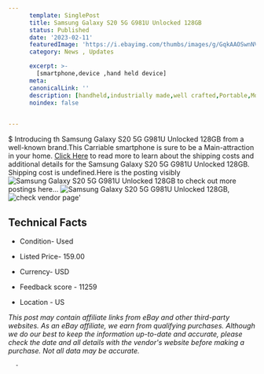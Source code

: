 ```yaml
---
      template: SinglePost
      title: Samsung Galaxy S20 5G G981U Unlocked 128GB
      status: Published
      date: '2023-02-11'
      featuredImage: 'https://i.ebayimg.com/thumbs/images/g/GqkAAOSwnNVirPMd/s-l225.jpg'
      category: News , Updates

      excerpt: >-
        [smartphone,device ,hand held device]
      meta:
      canonicalLink: ''
      description: [handheld,industrially made,well crafted,Portable,Mobile,Compact,Convenient,Lightweight,Maneuverable,Man-portable,Miniature,Carriable,Hand-held,Light,Holdable,Transportable,Mobile device,Pocket-sized,On-the-go,Wireless,Cordless,Compact size,Convenient size, smartphone,device ,hand held device]
      noindex: false
      

---
```

$
      Introducing th Samsung Galaxy S20 5G G981U Unlocked 128GB from a well-known brand.This Carriable smartphone is sure to be a Main-attraction in your home. [Click Here](https://www.ebay.com/itm/334470199829?hash=item4ddffa3a15%3Ag%3AGqkAAOSwnNVirPMd&mkevt=1&mkcid=1&mkrid=711-53200-19255-0&campid=%253CePNCampaignId%253E&customid=%253CreferenceId%253E&toolid=10049) to read more to learn about the shipping costs and additional details for the Samsung Galaxy S20 5G G981U Unlocked 128GB. Shipping cost is undefined.Here is the posting visibly ![Samsung Galaxy S20 5G G981U Unlocked 128GB](https://i.ebayimg.com/thumbs/images/g/GqkAAOSwnNVirPMd/s-l225.jpg) to check out more postings here... ![Samsung Galaxy S20 5G G981U Unlocked 128GB](https://i.ebayimg.com/images/g/GqkAAOSwnNVirPMd/s-l1200.jpg), ![check vendor page](https://origin-galleryplus.ebayimg.com/ws/web/334470199829_2_0_1/225x225.jpg,https://origin-galleryplus.ebayimg.com/ws/web/334470199829_3_0_1/225x225.jpg,https://origin-galleryplus.ebayimg.com/ws/web/334470199829_4_0_1/225x225.jpg,https://origin-galleryplus.ebayimg.com/ws/web/334470199829_5_0_1/225x225.jpg,https://origin-galleryplus.ebayimg.com/ws/web/334470199829_6_0_1/225x225.jpg,https://origin-galleryplus.ebayimg.com/ws/web/334470199829_7_0_1/225x225.jpg,https://origin-galleryplus.ebayimg.com/ws/web/334470199829_8_0_1/225x225.jpg,https://origin-galleryplus.ebayimg.com/ws/web/334470199829_9_0_1/225x225.jpg,https://origin-galleryplus.ebayimg.com/ws/web/334470199829_10_0_1/225x225.jpg,https://origin-galleryplus.ebayimg.com/ws/web/334470199829_11_0_1/225x225.jpg,https://origin-galleryplus.ebayimg.com/ws/web/334470199829_12_0_1/225x225.jpg)'

      

 ## Technical Facts 



     
      

 - Condition- Used 


      

 - Listed Price- 159.00 


      

 - Currency- USD 


      

 - Feedback score - 11259 


      

 - Location - US 


      
      

 *_This post may contain affiliate links from eBay and other third-party websites. As an eBay affiliate, we earn from qualifying purchases. Although we do our best to keep the information up-to-date and accurate, please check the date and all details with the vendor's website before making a purchase. Not all data may be accurate._*




      -
